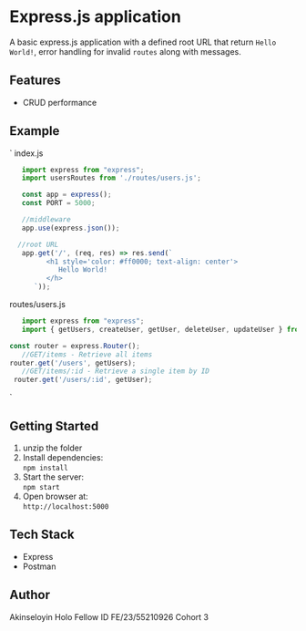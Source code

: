 # Express.js application

A basic express.js application with a defined root URL that return `Hello World!`, error handling for invalid `routes` along with messages.

## Features
- CRUD performance

## Example 
`
index.js

```js
   import express from "express";
   import usersRoutes from './routes/users.js';

   const app = express();  
   const PORT = 5000;

   //middleware
   app.use(express.json()); 

  //root URL
   app.get('/', (req, res) => res.send(`
         <h1 style='color: #ff0000; text-align: center'>
            Hello World!
         </h>
      `));
```

routes/users.js
```js
   import express from "express";
   import { getUsers, createUser, getUser, deleteUser, updateUser } from "../controllers/users.js";

const router = express.Router();
   //GET/items - Retrieve all items
router.get('/users', getUsers);
   //GET/items/:id - Retrieve a single item by ID
 router.get('/users/:id', getUser);
```
`
## Getting Started

1. unzip the folder  
2. Install dependencies:  
   `npm install`  
3. Start the server:  
   `npm start`  
4. Open browser at:  
   `http://localhost:5000`

## Tech Stack
- Express
- Postman

## Author
Akinseloyin Holo
Fellow ID
FE/23/55210926
Cohort 3
